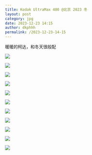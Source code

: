 ```yaml
---
title: Kodak UltraMax 400 @北京 2023 冬
layout: post
category: jpg
date: 2023-12-23 14:15
author: dkphhh
permalink: /2023-12-23-14-15
---
```


暖暖的柯达，和冬天很般配

![](https://cdn.jsdelivr.net/gh/dkphhh/img/imgformessage/20231223141453.jpg)


![](https://cdn.jsdelivr.net/gh/dkphhh/img/imgformessage/20231223141425.jpg)


![](https://cdn.jsdelivr.net/gh/dkphhh/img/imgformessage/20231223141428.jpg)


![](https://cdn.jsdelivr.net/gh/dkphhh/img/imgformessage/20231223141430.jpg)


![](https://cdn.jsdelivr.net/gh/dkphhh/img/imgformessage/20231223141433.jpg)


![](https://cdn.jsdelivr.net/gh/dkphhh/img/imgformessage/20231223141435.jpg)


![](https://cdn.jsdelivr.net/gh/dkphhh/img/imgformessage/20231223141437.jpg)


![](https://cdn.jsdelivr.net/gh/dkphhh/img/imgformessage/20231223141440.jpg)


![](https://cdn.jsdelivr.net/gh/dkphhh/img/imgformessage/20231223141444.jpg)


![](https://cdn.jsdelivr.net/gh/dkphhh/img/imgformessage/20231223141446.jpg)


![](https://cdn.jsdelivr.net/gh/dkphhh/img/imgformessage/20231223141450.jpg)